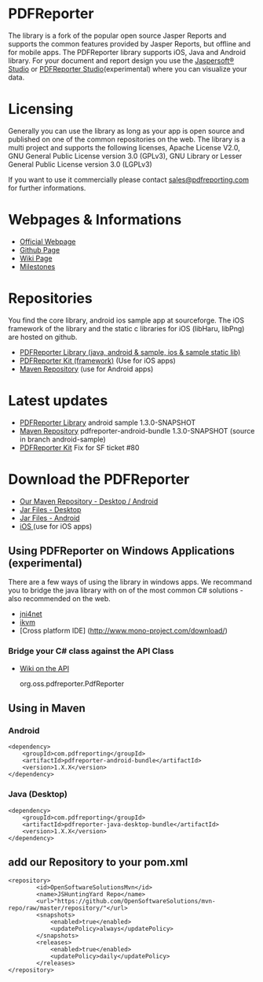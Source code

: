 # PDFReporter
The library is a fork of the popular open source Jasper Reports and supports the common features provided by Jasper Reports, but offline and for mobile apps. The PDFReporter library supports iOS, Java and Android library. For your document and report design you use the [Jaspersoft® Studio](http://community.jaspersoft.com/project/jaspersoft-studio) or [PDFReporter Studio](https://sourceforge.net/projects/pdfreporterstudio/)(experimental) where you can visualize your data.

# Licensing
Generally you can use the library as long as your app is open source and published on one of the common repositories on the web. The library is a multi project and supports the following licenses, Apache License V2.0, GNU General Public License version 3.0 (GPLv3), GNU Library or Lesser General Public License version 3.0 (LGPLv3)

If you want to use it commercially please contact sales@pdfreporting.com for further informations. 

# Webpages & Informations
* [Official Webpage](http://www.pdfreporting.com)
* [Github Page](http://opensoftwaresolutions.github.io/PDFReporter/)
* [Wiki Page](https://github.com/OpenSoftwareSolutions/PDFReporter/wiki)
* [Milestones](http://sourceforge.net/p/pdfreporter/tickets/)

# Repositories
You find the core library, android ios sample app at sourceforge. The iOS framework of the library and the static c libraries for iOS (libHaru, libPng) are hosted on github.
* [PDFReporter Library (java, android & sample, ios & sample static lib)](https://sourceforge.net/projects/pdfreporter/)
* [PDFReporter Kit (framework)](https://github.com/OpenSoftwareSolutions/PDFReporterKit) (Use for iOS apps)
* [Maven Repository](https://github.com/OpenSoftwareSolutions/mvn-repo) (use for Android apps)

# Latest updates
* [PDFReporter Library](https://sourceforge.net/p/pdfreporter/code/ci/android-sample/tree/) android sample 1.3.0-SNAPSHOT
* [Maven Repository](https://github.com/OpenSoftwareSolutions/mvn-repo/tree/master/repository/com/pdfreporting/pdfreporter-android-bundle/1.3.0-SNAPSHOT) pdfreporter-android-bundle 1.3.0-SNAPSHOT (source in branch android-sample)
* [PDFReporter Kit](https://github.com/OpenSoftwareSolutions/PDFReporterKit/releases) Fix for SF ticket #80


# Download the PDFReporter
* [Our Maven Repository - Desktop / Android](https://github.com/OpenSoftwareSolutions/mvn-repo)
* [Jar Files - Desktop ](http://sourceforge.net/projects/pdfreporter/files/Releases/Java/)
* [Jar Files - Android ](http://sourceforge.net/projects/pdfreporter/files/Releases/Android/)
* [iOS ](https://github.com/OpenSoftwareSolutions/PDFReporterKit/releases) (use for iOS apps)

## Using PDFReporter on Windows Applications (experimental)
There are a few ways of using the library in windows apps.
We recommand you to bridge the java library with on of the most common C# solutions - also recommended on the web.
* [jni4net](http://jni4net.com)
* [ikvm ](http://www.ikvm.net)
* [Cross platform IDE] (http://www.mono-project.com/download/)

### Bridge your C# class against the API Class 
* [Wiki on the API ](https://github.com/OpenSoftwareSolutions/PDFReporter/wiki/PDFReporter-API)

    org.oss.pdfreporter.PdfReporter
    
## Using in Maven

### Android

    <dependency>
        <groupId>com.pdfreporting</groupId>
        <artifactId>pdfreporter-android-bundle</artifactId>
        <version>1.X.X</version>
    </dependency>

### Java (Desktop)

    <dependency>
        <groupId>com.pdfreporting</groupId>
        <artifactId>pdfreporter-java-desktop-bundle</artifactId>
        <version>1.X.X</version>
    </dependency>

## add our Repository to your pom.xml

    <repository>
            <id>OpenSoftwareSolutionsMvn</id>
            <name>JSHuntingYard Repo</name>
            <url>"https://github.com/OpenSoftwareSolutions/mvn-repo/raw/master/repository/"</url>
            <snapshots>
                <enabled>true</enabled>
                <updatePolicy>always</updatePolicy>
            </snapshots>
            <releases>
                <enabled>true</enabled>
                <updatePolicy>daily</updatePolicy>
            </releases>
    </repository>
    
    
